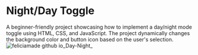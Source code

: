 # Night/Day Toggle
A beginner-friendly project showcasing how to implement a day/night mode toggle using HTML, CSS, and JavaScript. The project dynamically changes the background color and button icon based on the user's selection.
![feliciamade github io_Day-Night_](https://github.com/user-attachments/assets/08660e2d-fd0e-4518-837a-6e9cf2f630ea)

